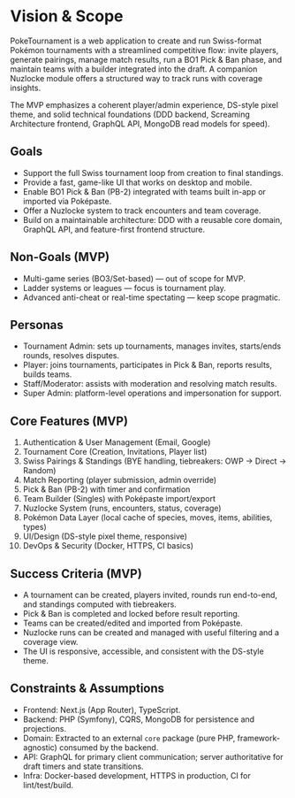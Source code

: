 # Vision & Scope

PokeTournament is a web application to create and run Swiss-format Pokémon tournaments with a streamlined competitive flow: invite players, generate pairings, manage match results, run a BO1 Pick & Ban phase, and maintain teams with a builder integrated into the draft. A companion Nuzlocke module offers a structured way to track runs with coverage insights.

The MVP emphasizes a coherent player/admin experience, DS-style pixel theme, and solid technical foundations (DDD backend, Screaming Architecture frontend, GraphQL API, MongoDB read models for speed).

## Goals

- Support the full Swiss tournament loop from creation to final standings.
- Provide a fast, game-like UI that works on desktop and mobile.
- Enable BO1 Pick & Ban (PB-2) integrated with teams built in-app or imported via Poképaste.
- Offer a Nuzlocke system to track encounters and team coverage.
- Build on a maintainable architecture: DDD with a reusable core domain, GraphQL API, and feature-first frontend structure.

## Non-Goals (MVP)

- Multi-game series (BO3/Set-based) — out of scope for MVP.
- Ladder systems or leagues — focus is tournament play.
- Advanced anti-cheat or real-time spectating — keep scope pragmatic.

## Personas

- Tournament Admin: sets up tournaments, manages invites, starts/ends rounds, resolves disputes.
- Player: joins tournaments, participates in Pick & Ban, reports results, builds teams.
- Staff/Moderator: assists with moderation and resolving match results.
- Super Admin: platform-level operations and impersonation for support.

## Core Features (MVP)

1. Authentication & User Management (Email, Google)
2. Tournament Core (Creation, Invitations, Player list)
3. Swiss Pairings & Standings (BYE handling, tiebreakers: OWP → Direct → Random)
4. Match Reporting (player submission, admin override)
5. Pick & Ban (PB-2) with timer and confirmation
6. Team Builder (Singles) with Poképaste import/export
7. Nuzlocke System (runs, encounters, status, coverage)
8. Pokémon Data Layer (local cache of species, moves, items, abilities, types)
9. UI/Design (DS-style pixel theme, responsive)
10. DevOps & Security (Docker, HTTPS, CI basics)

## Success Criteria (MVP)

- A tournament can be created, players invited, rounds run end-to-end, and standings computed with tiebreakers.
- Pick & Ban is completed and locked before result reporting.
- Teams can be created/edited and imported from Poképaste.
- Nuzlocke runs can be created and managed with useful filtering and a coverage view.
- The UI is responsive, accessible, and consistent with the DS-style theme.

## Constraints & Assumptions

- Frontend: Next.js (App Router), TypeScript.
- Backend: PHP (Symfony), CQRS, MongoDB for persistence and projections.
- Domain: Extracted to an external `core` package (pure PHP, framework-agnostic) consumed by the backend.
- API: GraphQL for primary client communication; server authoritative for draft timers and state transitions.
- Infra: Docker-based development, HTTPS in production, CI for lint/test/build.


